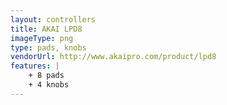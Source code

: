 ```yaml
---
layout: controllers
title: AKAI LPD8
imageType: png
type: pads, knobs
vendorUrl: http://www.akaipro.com/product/lpd8
features: |
    + 8 pads
    + 4 knobs
---
```


